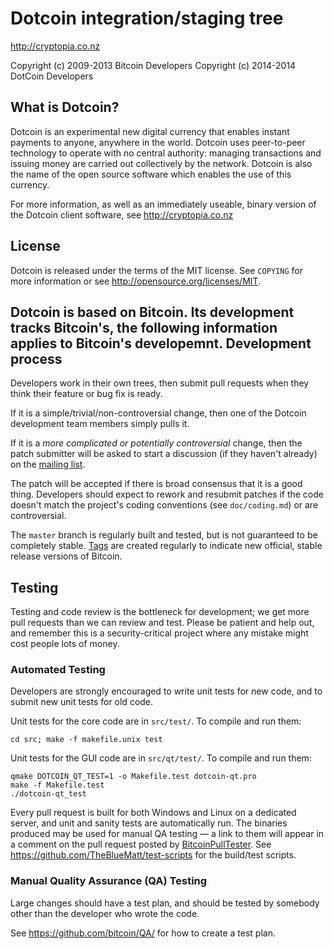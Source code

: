Dotcoin integration/staging tree
================================

http://cryptopia.co.nz

Copyright (c) 2009-2013 Bitcoin Developers
Copyright (c) 2014-2014 DotCoin Developers

What is Dotcoin?
----------------

Dotcoin is an experimental new digital currency that enables instant payments to
anyone, anywhere in the world. Dotcoin uses peer-to-peer technology to operate
with no central authority: managing transactions and issuing money are carried
out collectively by the network. Dotcoin is also the name of the open source
software which enables the use of this currency.

For more information, as well as an immediately useable, binary version of
the Dotcoin client software, see http://cryptopia.co.nz

License
-------

Dotcoin is released under the terms of the MIT license. See `COPYING` for more
information or see http://opensource.org/licenses/MIT.

Dotcoin is based on Bitcoin.
Its development tracks Bitcoin's, the following information applies to Bitcoin's developemnt.
Development process
-------------------

Developers work in their own trees, then submit pull requests when they think
their feature or bug fix is ready.

If it is a simple/trivial/non-controversial change, then one of the Dotcoin
development team members simply pulls it.

If it is a *more complicated or potentially controversial* change, then the patch
submitter will be asked to start a discussion (if they haven't already) on the
[mailing list](http://sourceforge.net/mailarchive/forum.php?forum_name=bitcoin-development).

The patch will be accepted if there is broad consensus that it is a good thing.
Developers should expect to rework and resubmit patches if the code doesn't
match the project's coding conventions (see `doc/coding.md`) or are
controversial.

The `master` branch is regularly built and tested, but is not guaranteed to be
completely stable. [Tags](https://github.com/bitcoin/bitcoin/tags) are created
regularly to indicate new official, stable release versions of Bitcoin.

Testing
-------

Testing and code review is the bottleneck for development; we get more pull
requests than we can review and test. Please be patient and help out, and
remember this is a security-critical project where any mistake might cost people
lots of money.

### Automated Testing

Developers are strongly encouraged to write unit tests for new code, and to
submit new unit tests for old code.

Unit tests for the core code are in `src/test/`. To compile and run them:

    cd src; make -f makefile.unix test

Unit tests for the GUI code are in `src/qt/test/`. To compile and run them:

    qmake DOTCOIN_QT_TEST=1 -o Makefile.test dotcoin-qt.pro
    make -f Makefile.test
    ./dotcoin-qt_test

Every pull request is built for both Windows and Linux on a dedicated server,
and unit and sanity tests are automatically run. The binaries produced may be
used for manual QA testing — a link to them will appear in a comment on the
pull request posted by [BitcoinPullTester](https://github.com/BitcoinPullTester). See https://github.com/TheBlueMatt/test-scripts
for the build/test scripts.

### Manual Quality Assurance (QA) Testing

Large changes should have a test plan, and should be tested by somebody other
than the developer who wrote the code.

See https://github.com/bitcoin/QA/ for how to create a test plan.
